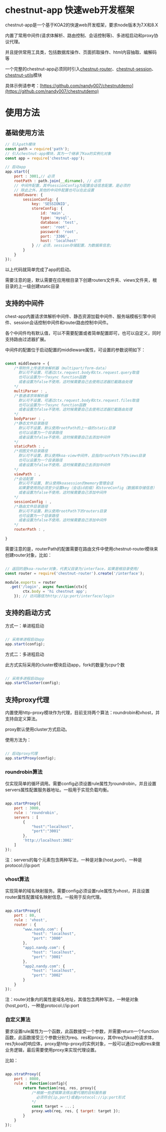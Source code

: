 # chestnut-app 快速web开发框架

chestnut-app是一个基于KOA2的快速web开发框架，要求node版本为7.X和8.X

内置了常用中间件(请求体解析、路由控制、会话控制等)、多进程启动和proxy协议代理。

并且提供常用工具类，包括数据库操作、页面抓取操作、html内容抽取、编解码等

一个完整的chestnut-app必须同时引入[chestnut-router](https://github.com/nandy007/chestnut-router)、[chestnut-session](https://github.com/nandy007/chestnut-session)、[chestnut-utils](https://github.com/nandy007/chestnut-utils)模块

具体示例请参考：[https://github.com/nandy007/chestnutdemo](https://github.com/nandy007/chestnutdemo)

# 使用方法

## 基础使用方法

```javascript
// 引入path模块
const path = require('path');
// 引入chestnut-app模块，其为一个继承了Koa的实例化对象
const app = require('chestnut-app');

// 启动app
app.start({
	port : 3001,// 必须
	rootPath : path.join(__dirname), // 必须
	// 中间件配置，其中sessionConfig为配置会话信息配置，是必须的
	// 除此之外，其他的中间件配置也可以在此设置
	middleware: { 
    	sessionConfig: {
      		key: 'SESSIONID',
      		storeConfig: {
    			id: 'main',
    			type: 'mysql',
    			database: 'test',
    			user: 'root',
    			password: 'root',
    			port: '3306',
    			host: 'localhost'
  			} // 必须，session存储配置，为数据库信息;
    	}
  	}
});

```

以上代码就简单完成了app的启动。

需要注意的是，默认需要在应用根目录下创建routers文件夹、views文件夹，根目录的上一级创建static目录



## 支持的中间件

chest-app内置请求体解析中间件、静态资源加载中间件、服务端模板引擎中间件、session会话控制中间件和router路由控制中间件。

各个中间件均有默认值，可以不需要配置或者简单配置即可，也可以自定义，同时支持路由过滤器扩展。

中间件的配置位于启动配置的middleware属性，可设置的参数说明如下：

```javascript

const middleware = {
	/*带附件上传请求体解析器（multipart/form-data）
	  默认可不设置，可通过ctx.request.body和ctx.request.query取值
	  也可以设置为一个async function函数
      或者设置为false不使用，这时候需要自己去使用过滤器拦截路由处理
	*/
	multiParser : ,
	/*普通请求体解析器
	  默认可不设置，可通过ctx.request.body和ctx.request.files取值
	  也可以设置为一个async function函数
      或者设置为false不使用，这时候需要自己去使用过滤器拦截路由处理
	*/
	bodyParser : ,
	/*静态文件目录路径
	  默认可不设置，默认使用rootPath的上一级的static目录
	  也可以设置为一个目录路径
      或者设置为false不使用，这时候需要自己去添加中间件
	*/
	staticPath : ,
	/*视图文件目录路径
	  默认可不设置，默认使用koa-view中间件，且指向rootPath下的views目录
	  也可以设置为一个目录路径
      或者设置为false不使用，这时候需要自己去添加中间件
	*/
	viewPath : ,
	/*会话配置
	  默认可不设置, 默认使用koasession的memory管理会话
	  如果要使用则必须至少设置key（会话id前缀）和storeConfig（数据库存储信息）
	  或者设置为false不使用，这时候需要自己添加中间件
	*/
	sessionConfig : ,
	/*路由文件目录路径
	  默认可不设置，默认使用rootPath下的routers目录
      也可设置为一个目录路径
      或者设置为false不使用，这时候需要自己添加中间件
	*/
	routerPath : ,
	
}


```

需要注意的是，routerPath的配置需要在路由文件中使用chestnut-router模块来创建router对象，比如：

```javascript

// 返回的是koa-router对象，代表父目录为/interface，如果是根目录使用/
const router = require('chestnut-router').create('/interface');

module.exports = router
  .get('/login', async function(ctx){
		ctx.body = 'hi chestnut app';
	}); // 访问路径为http://ip:port/interface/login

```


## 支持的启动方式

方式一：单进程启动

```javascript

// 采用单进程启动app
app.start(config);

```

方式二：多进程启动

此方式实际采用的cluster模块启动app，fork的数量为cpu个数

```javascript

// 采用多进程启动app
app.startCluster(config);


```

## 支持proxy代理

内置使用http-proxy模块作为代理，目前支持两个算法：roundrobin和vhost，并支持自定义算法。

proxy默认使用cluster方式启动。

使用方法为：

```javascript

// 启动proxy代理
app.startProxy(config);

```

### roundrobin算法

仅实现简单的循环调用。需要config必须设置rule属性为roundrobin，并且设置servers属性配置服务器地址。一般用于实现负载均衡。

```javascript

app.startProxy({
	port : 3000,
	rule : 'roundrobin',
	servers : [
		{
			"host":"localhost",
			"port":"3001"
		},
		'http://localhost:3002'
	]
});

```

注：servers的每个元素包含两种写法，一种是对象{host,port}，一种是protocol://ip:port

### vhost算法

实现简单的域名映射服务。需要config必须设置rule属性为vhost，并且设置router属性配置域名映射信息。一般用于反向代理。

```javascript

app.startProxy({
	port : 80,
	rule : 'vhost',
	router : {
		"www.nandy.com": {
			"host": "localhost",
			"port": "3000"
		},
		"app1.nandy.com": {
			"host": "localhost",
			"port": "3001"
		},
		"app2.nandy.com": {
			"host": "localhost",
			"port": "3002"
		}
	}
});


```

注：router对象内的属性是域名地址，其值包含两种写法，一种是对象{host,port}，一种是protocol://ip:port

### 自定义算法

要求设置rule属性为一个函数，此函数接受一个参数，并需要return一个function函数，此函数接受三个参数分别为req、res和proxy，其中req为koa的请求体，res为koa的响应体，proxy是http-proxy的实例对象，一般可以通过req和res来做业务逻辑，最后需要使用proxy来实现代理设置。

比如：

```javascript

app.stratProxy({
	port : 8080,
	rule : function(config){
		return function(req, res, proxy){
			/*根据一些逻辑算法得出要代理的目标服务器
			  必须符合{ip,port}或者protocol://ip:port形式
			*/
			const target = ...；
			proxy.web(req, res, { target: target });
		}
	}
});


```